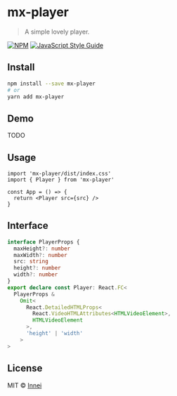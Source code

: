 # mx-player

> A simple lovely player.

[![NPM](https://img.shields.io/npm/v/mx-player.svg)](https://www.npmjs.com/package/mx-player) [![JavaScript Style Guide](https://img.shields.io/badge/code_style-standard-brightgreen.svg)](https://standardjs.com)

## Install

```bash
npm install --save mx-player
# or
yarn add mx-player
```

## Demo

TODO

## Usage

```tsx
import 'mx-player/dist/index.css'
import { Player } from 'mx-player'

const App = () => {
  return <Player src={src} />
}
```

## Interface

```ts
interface PlayerProps {
  maxHeight?: number
  maxWidth?: number
  src: string
  height?: number
  width?: number
}
export declare const Player: React.FC<
  PlayerProps &
    Omit<
      React.DetailedHTMLProps<
        React.VideoHTMLAttributes<HTMLVideoElement>,
        HTMLVideoElement
      >,
      'height' | 'width'
    >
>
```

## License

MIT © [Innei](https://github.com/Innei)
